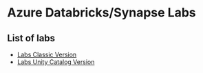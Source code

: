 # Azure Databricks/Synapse Labs

## List of labs

- [Labs Classic Version](Labs/classic_version/README.md)
- [Labs Unity Catalog Version](Labs/unity_catalog_version/README.md)